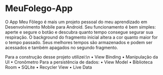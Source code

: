 # MeuFolego-App

O App Meu Fôlego é mais um projeto pessoal do meu aprendizado em Desenvolvimento Mobile para Android.
Seu funcionamento é bem simples: aperte e segure o botão e descubra quanto tempo consegue segurar sua respiração.
O background do fragmento inicial altera a cor quanto maior for o tempo passado.
Seus melhores tempos são armazenados e podem ser acessados e também apagados no segundo fragmento.

Para a construção desse projeto utilizei:\n
    •	View Binding
    •	Manipulação da UI
    •	Cronômetro
    Para a persistência de dados:
    •	View Model
    •	Biblioteca Room
    •	SQLite
    •	Recycler View 
    •	Live Data

